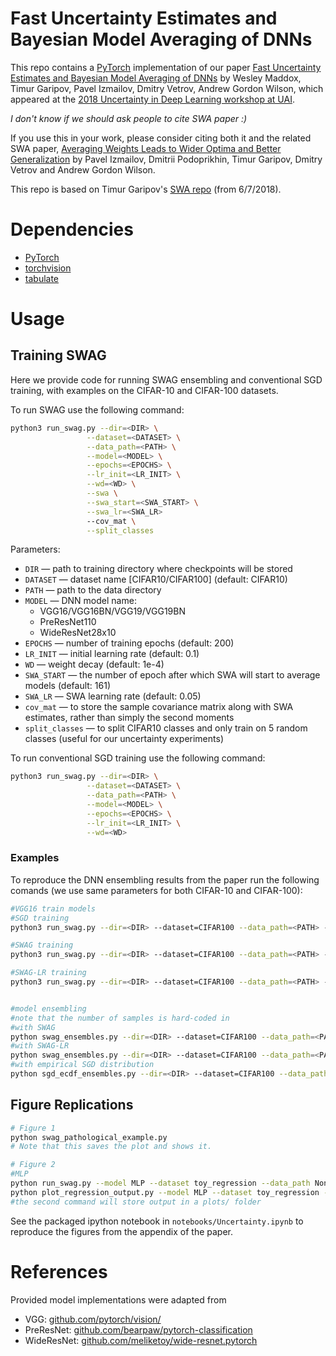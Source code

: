 # Fast Uncertainty Estimates and Bayesian Model Averaging of DNNs

This repo contains a [PyTorch](https://pytorch.org) implementation of our paper [Fast Uncertainty Estimates and Bayesian Model Averaging of DNNs]()
by Wesley Maddox, Timur Garipov, Pavel Izmailov, Dmitry Vetrov, Andrew Gordon Wilson,
which appeared at the [2018 Uncertainty in Deep Learning workshop at UAI](https://sites.google.com/view/udl2018/home?authuser=0).


*I don't know if we should ask people to cite SWA paper :)*


If you use this in your work, please consider citing both it and the related SWA paper, [Averaging Weights Leads to Wider Optima and Better Generalization](https://arxiv.org/abs/1803.05407)
by Pavel Izmailov, Dmitrii Podoprikhin, Timur Garipov, Dmitry Vetrov and Andrew Gordon Wilson.

This repo is based on Timur Garipov's [SWA repo](https://github.com/timgaripov/swa) (from 6/7/2018).

# Dependencies
* [PyTorch](http://pytorch.org/)
* [torchvision](https://github.com/pytorch/vision/)
* [tabulate](https://pypi.python.org/pypi/tabulate/)

# Usage

## Training SWAG

Here we provide code for running SWAG ensembling and conventional SGD training, with examples on the CIFAR-10 and CIFAR-100 datasets.

To run SWAG use the following command:

```bash
python3 run_swag.py --dir=<DIR> \
                 --dataset=<DATASET> \
                 --data_path=<PATH> \
                 --model=<MODEL> \
                 --epochs=<EPOCHS> \
                 --lr_init=<LR_INIT> \
                 --wd=<WD> \
                 --swa \
                 --swa_start=<SWA_START> \
                 --swa_lr=<SWA_LR>
                 --cov_mat \
                 --split_classes
```

Parameters:

* ```DIR``` &mdash; path to training directory where checkpoints will be stored
* ```DATASET``` &mdash; dataset name [CIFAR10/CIFAR100] (default: CIFAR10)
* ```PATH``` &mdash; path to the data directory
* ```MODEL``` &mdash; DNN model name:
    - VGG16/VGG16BN/VGG19/VGG19BN
    - PreResNet110
    - WideResNet28x10
* ```EPOCHS``` &mdash; number of training epochs (default: 200)
* ```LR_INIT``` &mdash; initial learning rate (default: 0.1)
* ```WD``` &mdash; weight decay (default: 1e-4)
* ```SWA_START``` &mdash; the number of epoch after which SWA will start to average models (default: 161)
* ```SWA_LR``` &mdash; SWA learning rate (default: 0.05)
* ```cov_mat``` &mdash; to store the sample covariance matrix along with SWA estimates, rather than simply the second moments
* ```split_classes``` &mdash; to split CIFAR10 classes and only train on 5 random classes (useful for our uncertainty experiments)


To run conventional SGD training use the following command:
```bash
python3 run_swag.py --dir=<DIR> \
                 --dataset=<DATASET> \
                 --data_path=<PATH> \
                 --model=<MODEL> \
                 --epochs=<EPOCHS> \
                 --lr_init=<LR_INIT> \
                 --wd=<WD> 
```

### Examples

To reproduce the DNN ensembling results from the paper run the following comands (we use same parameters for both CIFAR-10 and CIFAR-100):
```bash
#VGG16 train models
#SGD training
python3 run_swag.py --dir=<DIR> --dataset=CIFAR100 --data_path=<PATH> --model=VGG16 --epochs=300 --lr_init=0.05 --wd=5e-4 # SGD

#SWAG training
python3 run_swag.py --dir=<DIR> --dataset=CIFAR100 --data_path=<PATH> --model=VGG16 --epochs=300 --lr_init=0.05 --wd=5e-4 --swa --swa_start=161 --swa_lr=0.01 # SWA 1.5 Budgets

#SWAG-LR training
python3 run_swag.py --dir=<DIR> --dataset=CIFAR100 --data_path=<PATH> --model=VGG16 --epochs=300 --lr_init=0.05 --wd=5e-4 --swa --swa_start=161 --swa_lr=0.01 --cov_mat # SWA 1.5 Budgets


#model ensembling
#note that the number of samples is hard-coded in
#with SWAG
python swag_ensembles.py --dir=<DIR> --dataset=CIFAR100 --data_path=<PATH> --model=VGG16 --epochs=300 --lr_init=0.05 --wd=5e-4 --swa --swa_start=161
#with SWAG-LR
python swag_ensembles.py --dir=<DIR> --dataset=CIFAR100 --data_path=<PATH> --model=VGG16 --epochs=300 --lr_init=0.05 --wd=5e-4 --swa --swa_start=161 --cov_mat
#with empirical SGD distribution
python sgd_ecdf_ensembles.py --dir=<DIR> --dataset=CIFAR100 --data_path=<PATH> --model=VGG16 --epochs=300 --lr_init=0.05 --wd=5e-4 
```

## Figure Replications


```bash
# Figure 1
python swag_pathological_example.py
# Note that this saves the plot and shows it.

# Figure 2
#MLP
python run_swag.py --model MLP --dataset toy_regression --data_path None --dir swa_exps/regression_1 --batch_size 20 --epochs 300 --swa --cov_mat --loss MSE --lr_init 0.001 --use_test --no_schedule
python plot_regression_output.py --model MLP --dataset toy_regression --data_path None --dir swa_exps/regression_1 --batch_size 20 --epoch 300 --swa --use_test --cov_mat
#the second command will store output in a plots/ folder
```

See the packaged ipython notebook in `notebooks/Uncertainty.ipynb` to reproduce the figures from the appendix of the paper.

# References
 
 Provided model implementations were adapted from
 * VGG: [github.com/pytorch/vision/](https://github.com/pytorch/vision/)
 * PreResNet: [github.com/bearpaw/pytorch-classification](https://github.com/bearpaw/pytorch-classification)
 * WideResNet: [github.com/meliketoy/wide-resnet.pytorch](https://github.com/meliketoy/wide-resnet.pytorch)

